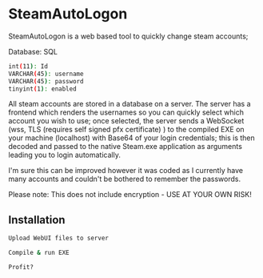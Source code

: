 # SteamAutoLogon

SteamAutoLogon is a web based tool to quickly change steam accounts;

Database: SQL

```bash
int(11): Id
VARCHAR(45): username
VARCHAR(45): password
tinyint(1): enabled
```

All steam accounts are stored in a database on a server. 
The server has a frontend which renders the usernames so you can quickly select which account you wish to use; once selected, the server sends a WebSocket (wss, TLS (requires self signed pfx certificate) ) to the compiled EXE on your machine (localhost) with Base64 of your login credentials; this is then decoded and passed to the native Steam.exe application as arguments leading you to login automatically.

I'm sure this can be improved however it was coded as I currently have many accounts and couldn't be bothered to remember the passwords.

Please note: This does not include encryption - USE AT YOUR OWN RISK!

## Installation

```bash
Upload WebUI files to server
```

```bash
Compile & run EXE
```

```bash
Profit?
```

